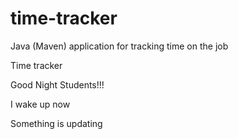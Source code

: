 # time-tracker
Java (Maven) application for tracking time on the job

Time tracker

Good Night Students!!!

I wake up now

Something is updating
